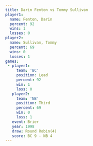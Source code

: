 ```yaml
---
title: Darin Fenton vs Tommy Sullivan
player1:               
  name: Fenton, Darin  
  percent: 92          
  wins: 1              
  losses: 0            
player2:               
  name: Sullivan, Tommy
  percent: 69          
  wins: 0              
  losses: 1            
games:
 - player1:        
     team: 'BC'    
     position: Lead
     percent: 92   
     win: 1        
     loss: 0       
   player2:         
     team: 'NB'     
     position: Third
     percent: 69    
     win: 0         
     loss: 1        
   event: Brier        
   year: 1998          
   draw: Round Robin(4)
   score: BC 9 - NB 4  
---
```

